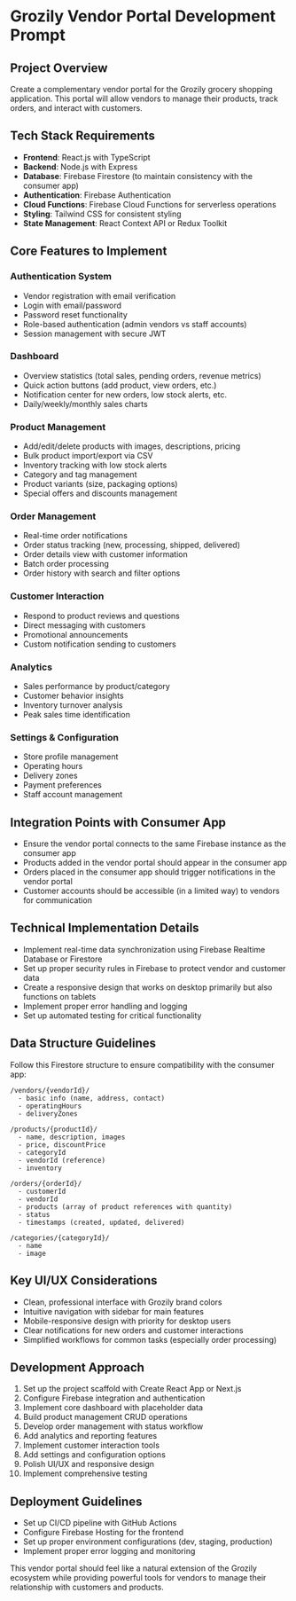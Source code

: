 # Grozily Vendor Portal Development Prompt

## Project Overview
Create a complementary vendor portal for the Grozily grocery shopping application. This portal will allow vendors to manage their products, track orders, and interact with customers.

## Tech Stack Requirements
- **Frontend**: React.js with TypeScript
- **Backend**: Node.js with Express
- **Database**: Firebase Firestore (to maintain consistency with the consumer app)
- **Authentication**: Firebase Authentication
- **Cloud Functions**: Firebase Cloud Functions for serverless operations
- **Styling**: Tailwind CSS for consistent styling
- **State Management**: React Context API or Redux Toolkit

## Core Features to Implement

### Authentication System
- Vendor registration with email verification
- Login with email/password
- Password reset functionality
- Role-based authentication (admin vendors vs staff accounts)
- Session management with secure JWT

### Dashboard
- Overview statistics (total sales, pending orders, revenue metrics)
- Quick action buttons (add product, view orders, etc.)
- Notification center for new orders, low stock alerts, etc.
- Daily/weekly/monthly sales charts

### Product Management
- Add/edit/delete products with images, descriptions, pricing
- Bulk product import/export via CSV
- Inventory tracking with low stock alerts
- Category and tag management
- Product variants (size, packaging options)
- Special offers and discounts management

### Order Management
- Real-time order notifications
- Order status tracking (new, processing, shipped, delivered)
- Order details view with customer information
- Batch order processing
- Order history with search and filter options

### Customer Interaction
- Respond to product reviews and questions
- Direct messaging with customers
- Promotional announcements
- Custom notification sending to customers

### Analytics
- Sales performance by product/category
- Customer behavior insights
- Inventory turnover analysis
- Peak sales time identification

### Settings & Configuration
- Store profile management
- Operating hours
- Delivery zones
- Payment preferences
- Staff account management

## Integration Points with Consumer App
- Ensure the vendor portal connects to the same Firebase instance as the consumer app
- Products added in the vendor portal should appear in the consumer app
- Orders placed in the consumer app should trigger notifications in the vendor portal
- Customer accounts should be accessible (in a limited way) to vendors for communication

## Technical Implementation Details
- Implement real-time data synchronization using Firebase Realtime Database or Firestore
- Set up proper security rules in Firebase to protect vendor and customer data
- Create a responsive design that works on desktop primarily but also functions on tablets
- Implement proper error handling and logging
- Set up automated testing for critical functionality

## Data Structure Guidelines
Follow this Firestore structure to ensure compatibility with the consumer app:

```
/vendors/{vendorId}/
  - basic info (name, address, contact)
  - operatingHours
  - deliveryZones
  
/products/{productId}/
  - name, description, images
  - price, discountPrice
  - categoryId
  - vendorId (reference)
  - inventory
  
/orders/{orderId}/
  - customerId
  - vendorId
  - products (array of product references with quantity)
  - status
  - timestamps (created, updated, delivered)
  
/categories/{categoryId}/
  - name
  - image
```

## Key UI/UX Considerations
- Clean, professional interface with Grozily brand colors
- Intuitive navigation with sidebar for main features
- Mobile-responsive design with priority for desktop users
- Clear notifications for new orders and customer interactions
- Simplified workflows for common tasks (especially order processing)

## Development Approach
1. Set up the project scaffold with Create React App or Next.js
2. Configure Firebase integration and authentication
3. Implement core dashboard with placeholder data
4. Build product management CRUD operations
5. Develop order management with status workflow
6. Add analytics and reporting features
7. Implement customer interaction tools
8. Add settings and configuration options
9. Polish UI/UX and responsive design
10. Implement comprehensive testing

## Deployment Guidelines
- Set up CI/CD pipeline with GitHub Actions
- Configure Firebase Hosting for the frontend
- Set up proper environment configurations (dev, staging, production)
- Implement proper error logging and monitoring

This vendor portal should feel like a natural extension of the Grozily ecosystem while providing powerful tools for vendors to manage their relationship with customers and products. 